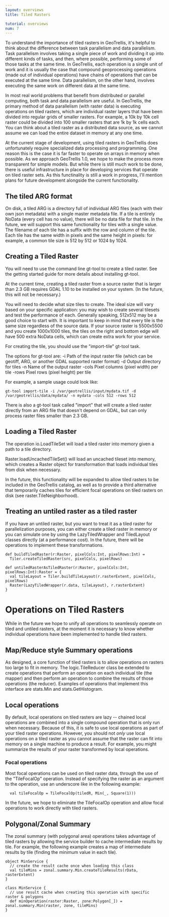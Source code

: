 ```yaml
---
layout: overviews
title: Tiled Rasters

tutorial: overviews
num: 7
---
```


To understand the importance of tiled rasters in GeoTrellis, it's helpful
to think about the difference between task parallelism and data parallelism.
Task parallelism involves taking a single piece of work and dividing it up
into different kinds of tasks, and then, where possible, performing some of 
those tasks at the same time.  In GeoTrellis, each operation is a single
unit of work and it is usually the case that compound geoprocessing operations (made out of individual operations) have chains of operations that can be
executed at the same time.   Data parallelism, on the other hand, involves
executing the same work on different data at the same time. 

In most real world problems that benefit from distributed or parallel 
computing, both task and data parallelism are useful.  In GeoTrellis, the
primary method of data parallelism (with raster data) is executing operations 
on tiled rasters, which are individual raster layers that have been
divided into regular grids of smaller rasters.  For example, a 10k by 10k cell
raster could be divided into 100 smaller rasters that are 1k by 1k cells each.
You can think about a tiled raster as a distributed data source, as we cannot
assume we can load the entire dataset in memory at any one time.

At the current stage of development, using tiled rasters in GeoTrellis does
unfortunately require specialized data processing and programming.  One reason
this is the case it is far faster to operate on arrays in memory when possible.
As we approach GeoTrellis 1.0, we hope to make the process more transparent for 
simple models.  But while there is still much work to be done, there is useful
infrastructure in place for developing services that operate on tiled raster
sets.  As this functinality is still a work in progress, I'll mention plans
for future development alongside the current functionality.

## The tiled ARG format 

On disk, a tiled ARG is a directory full of individual ARG files (each with their own json metadata) with a single master metadata file.  If a tile is entirely
NoData (every cell has no value), there will be no data file for that tile.  In the future, we will support this same functionality for tiles with a
single value.  The filename of each tile has a suffix with the row and column of the tile.  Each
tile has the same width in pixels and the same height in pixels: for example,
a common tile size is 512 by 512 or 1024 by 1024.

## Creating a Tiled Raster 

You will need to use the command line gt-tool to create a tiled raster.  See
the getting started guide for more detalis about installing gt-tool.

At the current time, creating a tiled raster from a source raster that is 
larger than 2.3 GB requires GDAL 1.10 to be installed on your system.  (In
the future, this will not be necessary.)  

You will need to decide what size tiles to create.  The ideal size will vary
based on your specific application: you may wish to create several tilesets and
test the performance of each.  Generally speaking, 512x512 may be a good choice
to start with.  It is important to keep in mind that every tile is the same
size regardless of the source data.  If your source raster is 5500x5500 and
you create 1000x1000 tiles, the tiles on the right and bottom edge will have
500 extra NoData cells, which can create extra work for your service.

For creating the tile, you should use the "import-tile" gt-tool task.

The options for gt-tool are:
  -i  Path of the input raster file (which can be geotiff, ARG, or another GDAL supported raster format)
  -d  Output directory for tiles
  -n  Name of the output raster
  -cols  Pixel columns (pixel width) per tile
  -rows  Pixel rows (pixel height) per tile

For example, a sample usage could look like:

    gt-tool import-tile -i /var/geotrellis/input/mydata.tif -d /var/geotrellis/data/mydata/ -n mydata -cols 512 -rows 512 

There is also a gt-tool task called "import" that will create a tiled raster
directly from an ARG file that doesn't depend on GDAL, but can only process
raster files smaller than 2.3 GB.

## Loading a Tiled Raster

The operation io.LoadTileSet will load a tiled raster into memory given a path
to a tile directory.  

Raster.loadUncachedTileSet() will load an uncached tileset into memory, which
creates a Raster object for transformation that loads individual tiles from 
disk when necessary.

In the future, this functionality will be expanded to allow tiled rasters to be
included in the GeoTrellis catalog, as well as to provide a third alternative that
temporarily caches tiles for efficient focal operations on tiled rasters on disk 
(see raster.TileNeighborhood). 

## Treating an untiled raster as a tiled raster

If you have an untiled raster, but you want to treat it as a tiled raster for parallelization purposes, 
you can either create a tiled raster in memory or you can simulate one by using the LazyTiledWrapper 
and TiledLayout classes directly (at a performance cost).  In the future, there will be operations
to implement these transformations.

    def buildTiledRaster(r:Raster, pixelCols:Int, pixelRows:Int) = 
      Tiler.createTiledRaster(src, pixelCols, pixelRows)
    
    def untiledRasterAsTiledRaster(r:Raster, pixelCols:Int, pixelRows:Int):Raster = {
      val tileLayout = Tiler.buildTileLayout(r.rasterExtent, pixelCols, pixelRows)
      Raster(LazyTiledWrapper(r.data, tileLayout), r.rasterExtent) 
    }


# Operations on Tiled Rasters

While in the future we hope to unify all operations to seamlessly operate on tiled and
untiled rasters, at the moment it is necessary to know whether individual operations
have been implemented to handle tiled rasters.  

## Map/Reduce style Summary operations

As designed, a core function of tiled rasters is to allow operations on rasters too large to fit in memory.
The logic.TileReducer class be extended to create operations that perform an operation on each individual
tile (the mapper) and then perform an operation to combine the results of those operations (the reducer).
Examples of operations that implement this interface are stats.Min and stats.GetHistogram.

## Local operations

By default, local operations on tiled rasters are lazy -- chained local operations are combined into 
a single compound operation that is only run when necessary.  Because of this, it is safe to use
local operations as part of your tiled raster operations.  However, you should not *only* use local
operations on a tiled raster as you cannot assume that the raster can fit into memory on a single
machine to produce a result.  For example, you might summarize the results of your raster transformed
by local operations. 

### Focal operations

Most focal operations can be used on tiled raster data, through the use of the "TileFocalOp" operation.
Instead of specifying the raster as an argument to the operation, use an underscore like in the following 
example:

      val tileFocalOp = TileFocalOp(tiledR, Min(_, Square(1)))
 
In the future, we hope to eliminate the TileFocalOp operation and allow focal operations to work
directly with tiled rasters.

## Polygonal/Zonal Summary

The zonal summary (with polygonal area) operations takes advantage of tiled rasters by allowing
the service builder to cache intermediate results by tile.  For example, the following example
creates a map of intermediate results by tile (finding the minimum value in each tile). 

    object MinService {
      // create the result cache once when loading this class
      val tileMins = zonal.summary.Min.createTileResults(rData, rasterExtent)
    }

    class MinService {
      // use result cache when creating this operation with specific raster & polygons
      def minOperation(raster:Raster, zone:Polygon[_]) = zonal.summary.Min(raster, zone, tileMins)
    }
